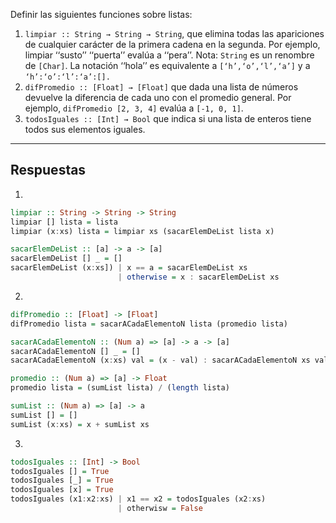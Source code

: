Definir las siguientes funciones sobre listas:

1. `limpiar :: String → String → String`, que elimina todas las apariciones de cualquier carácter de la primera cadena en la segunda. Por ejemplo, limpiar ‘‘susto’’ ‘‘puerta’’ evalúa a ‘‘pera’’. Nota: `String` es un renombre de `[Char]`. La notación ‘‘hola’’ es equivalente a `[‘h’,‘o’,‘l’,‘a’]` y a `‘h’:‘o’:‘l’:‘a’:[].`
2. `difPromedio :: [Float] → [Float]` que dada una lista de números devuelve la diferencia de cada uno con el promedio general. Por ejemplo, `difPromedio [2, 3, 4]` evalúa a `[-1, 0, 1]`.
3. `todosIguales :: [Int] → Bool` que indica si una lista de enteros tiene todos sus elementos iguales.

---
## Respuestas
1. 
```haskell
limpiar :: String -> String -> String
limpiar [] lista = lista
limpiar (x:xs) lista = limpiar xs (sacarElemDeList lista x)

sacarElemDeList :: [a] -> a -> [a] 
sacarElemDeList [] _ = []
sacarElemDeList (x:xs]) | x == a = sacarElemDeList xs
                        | otherwise = x : sacarElemDeList xs
```
2. 
```haskell
difPromedio :: [Float] -> [Float]
difPromedio lista = sacarACadaElementoN lista (promedio lista)

sacarACadaElementoN :: (Num a) => [a] -> a -> [a]
sacarACadaElementoN [] _ = []
sacarACadaElementoN (x:xs) val = (x - val) : sacarACadaElementoN xs val

promedio :: (Num a) => [a] -> Float
promedio lista = (sumList lista) / (length lista)

sumList :: (Num a) => [a] -> a
sumList [] = []
sumList (x:xs) = x + sumList xs


```
3. 
```haskell
todosIguales :: [Int] -> Bool
todosIguales [] = True
todosIguales [_] = True
todosIguales [x] = True
todosIguales (x1:x2:xs) | x1 == x2 = todosIguales (x2:xs)
						| otherwisw = False
```